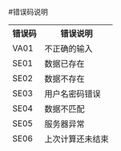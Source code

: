 #错误码说明

<table data-tablesaw-sortable>
    <thead>
        <tr>
            <th data-tablesaw-sortable-col data-tablesaw-sortable-default-col>错误码</th>
            <th data-tablesaw-sortable-col>错误说明</th>
        </tr>
	<tr>
            <td>VA01</th>
            <td>不正确的输入</th>
        </tr>
	<tr>
            <td>SE01</th>
            <td>数据已存在</th>
        </tr>
	<tr>
            <td>SE02</th>
            <td>数据不存在</th>
        </tr>
	<tr>
            <td>SE03</th>
            <td>用户名密码错误</th>
        </tr>
	<tr>
            <td>SE04</th>
            <td>数据不匹配</th>
        </tr>
        <tr>
            <td>SE05</th>
            <td>服务器异常</th>
	</tr>
	<tr>
            <td>SE06</th>
            <td>上次计算还未结束</th>
	</tr>
    </thead>
<table>


